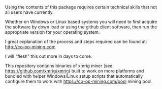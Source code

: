 Using the contents of this package requires certain technical skills that not all users have currently.

Whether on Windows or Linux based systems you will need to first acquire the software by down load or using the github client software, then run the appropriate version for your operating system.

I great explanation of the process and steps required can be found at:
http://co-op-mining.com

I will "flesh" this out more in days to come.

This repository contains binaries of xmrig miner (see https://github.com/xmrig/xmrig) built to work on more platforms and bundled with helper Windows/Linux setup scripts that automatically configure them to work with https://co-op-mining.com/pool mining pool.
